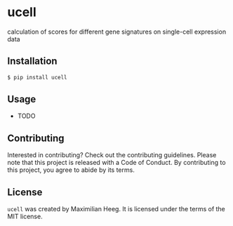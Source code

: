# ucell

calculation of scores for different gene signatures on single-cell expression data

## Installation

```bash
$ pip install ucell
```

## Usage

- TODO

## Contributing

Interested in contributing? Check out the contributing guidelines. Please note that this project is released with a Code of Conduct. By contributing to this project, you agree to abide by its terms.

## License

`ucell` was created by Maximilian Heeg. It is licensed under the terms of the MIT license.


